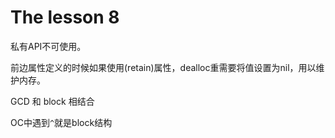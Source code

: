 # The lesson 8

私有API不可使用。

前边属性定义的时候如果使用(retain)属性，dealloc重需要将值设置为nil，用以维护内存。

GCD 和 block 相结合

OC中遇到`^`就是block结构

